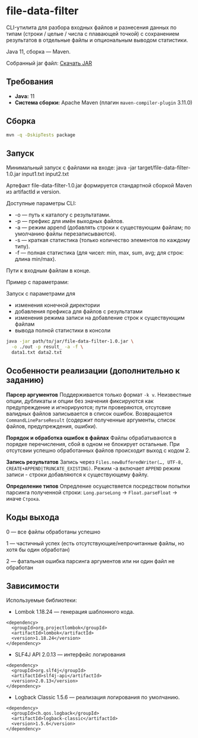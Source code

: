 # file-data-filter

CLI-утилита для разборa входных файлов и разнесения данных по типам (строки / целые / числа с плавающей точкой) с сохранением результатов в отдельные файлы и опциональным выводом статистики. 

Java 11, сборка — Maven.

Собранный jar файл:
[Скачать JAR](cli/file-data-filter-1.0.jar?raw=1)

## Требования
- **Java:** 11  
- **Система сборки:** Apache Maven (плагин `maven-compiler-plugin` 3.11.0) 

## Сборка
```bash
mvn -q -DskipTests package
```

## Запуск 
Минимальный запуск c файлами на входе: 
java -jar target/file-data-filter-1.0.jar input1.txt input2.txt

Артефакт file-data-filter-1.0.jar формируется стандартной сборкой Maven из artifactId и version. 

Доступные параметры CLI:

* -o <path> — путь к каталогу с результатами.
* -p <prefix> — префикс для имён выходных файлов.
* -a — режим append (добавлять строки к существующим файлам; по умолчанию файлы перезаписываются).
* -s — краткая статистика (только количество элементов по каждому типу).
* -f — полная статистика (для чисел: min, max, sum, avg; для строк: длина min/max).

Пути к входным файлам в конце.

Пример с параметрами:

Запуск с параметрами для 
* изменения конечной директории
* добавления префикса для файлов с результатами
* изменения режима записи на добавление строк к существующим файлам
* вывода полной статистики в консоли
```bash
java -jar path/to/jar/file-data-filter-1.0.jar \
  -o ./out -p result_ -a -f \
  data1.txt data2.txt
```

## Особенности реализации (дополнительно к заданию)

**Парсер аргументов** Поддерживается только формат ```-k v```. Неизвестные опции, дубликаты и опции без значения фиксируются как предупреждение и игнорируются; пути проверяются, отсутсвие валидных файлов записывается в список ошибок. Возвращается ```CommandLineParseResult``` (содержит полученные аргументы, список файлов, предупреждения, ошибки). 

**Порядок и обработка ошибок в файлах** Файлы обрабатываются в порядке перечисления, сбой в одном не блокирует остальные. При отсутсвии успешно обработанных файлов происходит выход с кодом 2. 

**Запись результатов** Запись через ```Files.newBufferedWriter(…, UTF-8, CREATE+APPEND|TRUNCATE_EXISTING)```. Режим -a включает ```APPEND``` режим записи - строки добавляются к существующему файлу.

**Определение типов** Опредление осуществяется посредством попытки парсинга полученной строки: ```Long.parseLong``` → ```Float.parseFloat``` → иначе ```Строка```.

## Коды выхода

0 — все файлы обработаны успешно

1 — частичный успех (есть отсутствующие/непрочитанные файлы, но хотя бы один обработан)

2 — фатальная ошибка парсинга аргументов или ни один файл не обработан

## Зависимости

Используемые библиотеки:

* Lombok 1.18.24 — генерация шаблонного кода.
```maven
<dependency>
  <groupId>org.projectlombok</groupId>
  <artifactId>lombok</artifactId>
  <version>1.18.24</version>
</dependency>
```

* SLF4J API 2.0.13 — интерфейс логирования
```maven
<dependency>
  <groupId>org.slf4j</groupId>
  <artifactId>slf4j-api</artifactId>
  <version>2.0.13</version>
</dependency>
```

* Logback Classic 1.5.6 — реализация логирования по умолчанию.
```maven
<dependency>
  <groupId>ch.qos.logback</groupId>
  <artifactId>logback-classic</artifactId>
  <version>1.5.6</version>
</dependency>
```

